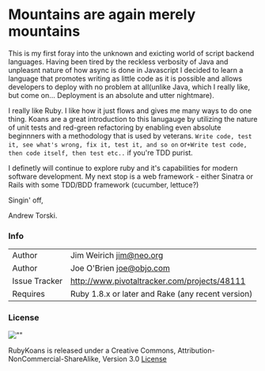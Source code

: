 # Mountains are again merely mountains 
This is my first foray into the unknown and exicting world of script backend languages. Having been tired by the reckless verbosity of Java and unpleasnt nature of how async is done in Javascript I decided to learn a language that promotes writing as little code as it is possible and allows developers to deploy with no problem at all(unlike Java, which I really like, but come on... Deployment is an absolute and utter nightmare).

I really like Ruby. I like how it just flows and gives me many ways to do one thing. Koans are a great introduction to this lanugauge by utilizing the nature of unit tests and red-green refactoring by enabling even absolute beginnners with a methodology that is used by veterans. `Write code, test it, see what's wrong, fix it, test it, and so on` or`+Write test code, then code itself, then test etc..` if you're TDD purist.

I definetly will continue to explore ruby and it's capabilities for modern software development. My next stop is a web framework - either Sinatra or Rails with some TDD/BDD framework (cucumber, lettuce?)

Singin' off,

Andrew Torski.

### Info

|   |   |
|---|---|
|Author         | Jim Weirich <jim@neo.org> |
|Author         | Joe O'Brien <joe@objo.com> |
|Issue Tracker  | http://www.pivotaltracker.com/projects/48111 |
|Requires       | Ruby 1.8.x or later and Rake (any recent version) |

### License

![""](http://i.creativecommons.org/l/by-nc-sa/3.0/88x31.png "Lic")

RubyKoans is released under a Creative Commons,
Attribution-NonCommercial-ShareAlike, Version 3.0
[License](http://creativecommons.org/licenses/by-nc-sa/3.0/)

